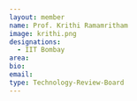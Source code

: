 ```yaml
---
layout: member
name: Prof. Krithi Ramamritham
image: krithi.png
designations: 
  - IIT Bombay
area:
bio:
email:
type: Technology-Review-Board
---
```


